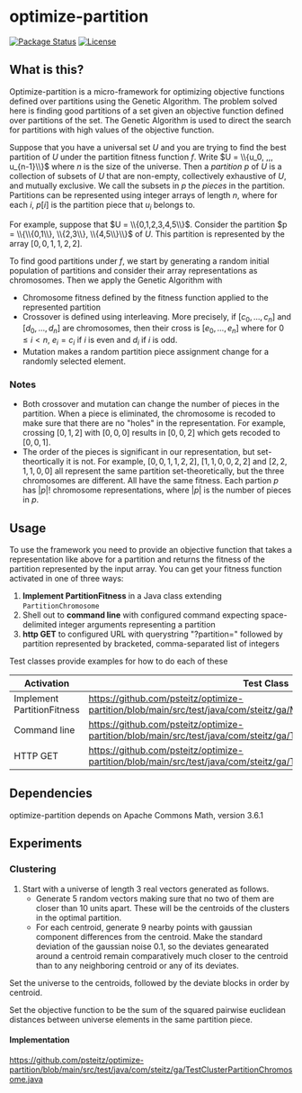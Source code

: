 # optimize-partition
[![Package Status](https://img.shields.io/badge/status-experimental-yellow)](https://github.com/psteitz/optimize-partition)
[![License](https://img.shields.io/badge/license-apache2-green)](https://github.com/psteitz/greppy/blob/main/LICENSE)

## What is this?
Optimize-partition is a micro-framework for optimizing objective functions defined over partitions using the Genetic Algorithm.
The problem solved here is finding good partitions of a set given an objective function defined over partitions of the set.
The Genetic Algorithm is used to direct the search for partitions with high values of the objective function.

Suppose that you have a universal set $U$ and you are trying to find the best partition of $U$ under the partition fitness function $f$. Write $U = \\{u_0, ,,, u_{n-1}\\}$ where $n$ is the size of the universe.  Then a *partition* $p$ of $U$ is a collection of subsets of $U$ that are non-empty, collectively exhaustive of $U$, and mutually exclusive. We call the subsets in $p$ the *pieces* in the partition.  Partitions can be represented using integer arrays of length $n$, where for each $i$, $p[i]$ is the partition piece that $u_i$ belongs to.  

For example, suppose that $U = \\{0,1,2,3,4,5\\}$.  Consider the partition $p = \\{\\{0,1\\}, \\{2,3\\}, \\{4,5\\}\\}$ of $U$.
This partition is represented by the array $[0,0,1,1,2,2]$.

To find good partitions under $f$, we start by generating a random initial population of partitions and consider their array representations as chromosomes.
Then we apply the Genetic Algorithm with
 * Chromosome fitness defined by the fitness function applied to the represented partition
 * Crossover is defined using interleaving.  More precisely, if $[c_0, ..., c_n]$ and $[d_0, ..., d_n]$ are chromosomes,
   then their cross is $[e_0, ..., e_n]$ where for $0 \le i < n$, $e_i = c_i$ if $i$ is even and $d_i$ if $i$ is odd.
 * Mutation makes a random partition piece assignment change for a randomly selected element.

### Notes
* Both crossover and mutation can change the number of pieces in the partition.  When a piece is eliminated, the chromosome is recoded to 
  make sure that there are no "holes" in the representation.  For example, crossing $[0,1,2]$ with $[0,0,0]$ results in $[0,0,2]$ which gets
  recoded to $[0,0,1]$.
* The order of the pieces is significant in our representation, but set-theortically it is not.  For 
  example,  $[0,0,1,1,2,2]$,  $[1,1,0,0,2,2]$ and $[2,2,1,1,0,0]$ all represent the same partition set-theoretically, but the three
  chromosomes are different.  All have the same fitness. Each partion $p$ has $|p|!$ chromosome representations, where $|p|$ is the number
  of pieces in $p$.

## Usage

To use the framework you need to provide an objective function that takes a representation like above for a partition and returns the fitness of the partition represented by the input array. You can get your fitness function activated in one of three ways:
 1. **Implement PartitionFitness** in a Java class extending ```PartitionChromosome```
 1. Shell out to **command line** with configured command expecting space-delimited integer arguments representing a partition
 2. **http GET** to configured URL with querystring "?partition=" followed by partition represented by bracketed, comma-separated list of integers

Test classes provide examples for how to do each of these

| Activation | Test Class |
| -------- | ------- |
| Implement PartitionFitness | https://github.com/psteitz/optimize-partition/blob/main/src/test/java/com/steitz/ga/MaxValuePartitionChromosome.java |
| Command line | https://github.com/psteitz/optimize-partition/blob/main/src/test/java/com/steitz/ga/TestCmdPartitionChromosome.java |
| HTTP GET  | https://github.com/psteitz/optimize-partition/blob/main/src/test/java/com/steitz/ga/TestHttpPartitionChromosome.java |


## Dependencies
optimize-partition depends on Apache Commons Math, version 3.6.1

## Experiments
### Clustering
 1. Start with a universe of length 3 real vectors generated as follows.
    * Generate 5 random vectors making sure that no two of them are closer than 10 units apart.
      These will be the centroids of the clusters in the optimal partition.
    * For each centroid, generate 9 nearby points with gaussian component differences from the centroid.
      Make the standard deviation of the gaussian noise 0.1, so the deviates genearated around a centroid remain
      comparatively much closer to the centroid than to any neighboring centroid or any of its deviates.
    
Set the universe to the centroids, followed by the deviate blocks in order by centroid.

Set the objective function to be the sum of the squared pairwise euclidean distances between universe elements in the same partition piece.

#### Implementation
https://github.com/psteitz/optimize-partition/blob/main/src/test/java/com/steitz/ga/TestClusterPartitionChromosome.java

    



 
